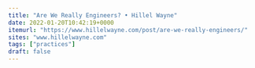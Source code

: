 ```yaml
---
title: "Are We Really Engineers? • Hillel Wayne"
date: 2022-01-20T10:42:19+0000
itemurl: "https://www.hillelwayne.com/post/are-we-really-engineers/"
sites: "www.hillelwayne.com"
tags: ["practices"]
draft: false
---
```

